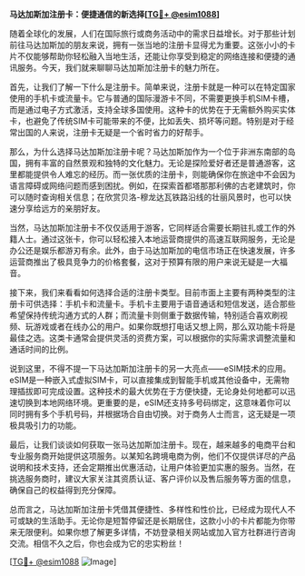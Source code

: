 **马达加斯加注册卡：便捷通信的新选择[[TG💪+ @esim1088](https://t.me/s/esim1088)]**

随着全球化的发展，人们在国际旅行或商务活动中的需求日益增长。对于那些计划前往马达加斯加的朋友来说，拥有一张当地的注册卡显得尤为重要。这张小小的卡片不仅能够帮助你轻松融入当地生活，还能让你享受到稳定的网络连接和便捷的通讯服务。今天，我们就来聊聊马达加斯加注册卡的魅力所在。

首先，让我们了解一下什么是注册卡。简单来说，注册卡就是一种可以在特定国家使用的手机卡或流量卡。它与普通的国际漫游卡不同，不需要更换手机SIM卡槽，而是通过电子方式激活，支持全球多国使用。这种卡的优势在于无需额外购买实体卡，也避免了传统SIM卡可能带来的不便，比如丢失、损坏等问题。特别是对于经常出国的人来说，注册卡无疑是一个省时省力的好帮手。

那么，为什么选择马达加斯加注册卡呢？马达加斯加作为一个位于非洲东南部的岛国，拥有丰富的自然景观和独特的文化魅力。无论是探险爱好者还是普通游客，这里都能提供令人难忘的经历。而一张优质的注册卡，则能确保你在旅途中不会因为语言障碍或网络问题而感到困扰。例如，在探索首都塔那那利佛的古老建筑时，你可以随时查询相关信息；在欣赏贝洛-穆龙达瓦铁路沿线的壮丽风景时，也可以快速分享给远方的亲朋好友。

当然，马达加斯加注册卡不仅仅适用于游客，它同样适合需要长期驻扎或工作的外籍人士。通过这张卡，你可以轻松接入本地运营商提供的高速互联网服务，无论是办公还是娱乐都游刃有余。此外，由于马达加斯加的电信市场正在快速发展，许多运营商推出了极具竞争力的价格套餐，这对于预算有限的用户来说无疑是一大福音。

接下来，我们来看看如何选择合适的注册卡类型。目前市面上主要有两种类型的注册卡可供选择：手机卡和流量卡。手机卡主要用于语音通话和短信发送，适合那些希望保持传统沟通方式的人群；而流量卡则侧重于数据传输，特别适合喜欢刷视频、玩游戏或者在线办公的用户。如果你既想打电话又想上网，那么双功能卡将是最佳之选。这类卡通常会提供灵活的资费方案，可以根据你的实际需求调整流量和通话时间的比例。

说到这里，不得不提一下马达加斯加注册卡的另一大亮点——eSIM技术的应用。eSIM是一种嵌入式虚拟SIM卡，可以直接集成到智能手机或其他设备中，无需物理插拔即可完成设置。这种技术的最大优势在于方便快捷，无论身处何地都可以迅速切换到本地网络环境。更重要的是，eSIM还支持多号码绑定，这意味着你可以同时拥有多个手机号码，并根据场合自由切换。对于商务人士而言，这无疑是一项极具吸引力的功能。

最后，让我们谈谈如何获取一张马达加斯加注册卡。现在，越来越多的电商平台和专业服务商开始提供这项服务。以某知名跨境电商为例，他们不仅提供详尽的产品说明和技术支持，还会定期推出优惠活动，让用户体验更加实惠的服务。当然，在挑选服务商时，建议大家关注其资质认证、客户评价以及售后服务等方面的信息，确保自己的权益得到充分保障。

总而言之，马达加斯加注册卡凭借其便捷性、多样性和性价比，已经成为现代人不可或缺的生活助手。无论你是短暂停留还是长期居住，这款小小的卡片都能为你带来无限便利。如果你想了解更多详情，不妨登录相关网站或加入官方社群进行咨询交流。相信不久之后，你也会成为它的忠实粉丝！

[[TG💪+ @esim1088](https://t.me/s/esim1088) ![Image](https://i.postimg.cc/4NQfJmqS/Snipaste-2025-05-13-00-14-12.png)]